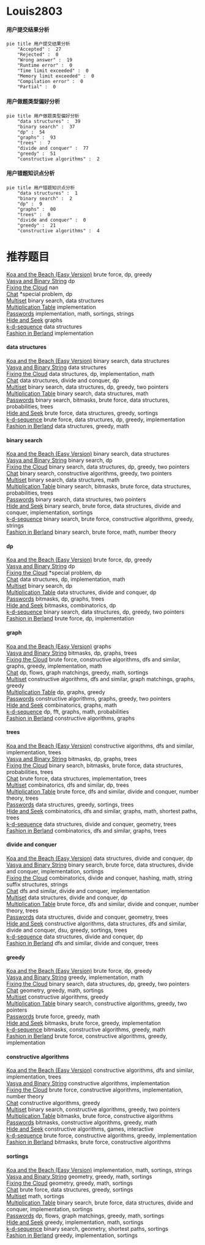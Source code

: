 # Louis2803
<!-- tabs:start -->
#### **用户提交结果分析**

```mermaid
pie title 用户提交结果分析
    "Accepted" :  27
    "Rejected" :  0
    "Wrong answer" :  19
    "Runtime error" :  0
    "Time limit exceeded" :  0
    "Memory limit exceeded" :  0
    "Compilation error" :  0
    "Partial" :  0
```
#### **用户做题类型偏好分析**

```mermaid
pie title 用户做题类型偏好分析
    "data structures" :  39
    "binary search" :  37
    "dp" :  54
    "graphs" :  93
    "trees" :  7
    "divide and conquer" :  77
    "greedy" :  51
    "constructive algorithms" :  2
```
#### **用户错题知识点分析**

```mermaid
pie title 用户错题知识点分析
    "data structures" :  1
    "binary search" :  2
    "dp" :  9
    "graphs" :  00
    "trees" :  0
    "divide and conquer" :  0
    "greedy" :  21
    "constructive algorithms" :  4
```
<!-- tabs:end -->
# 推荐题目
[Koa and the Beach (Easy Version)](http://codeforces.com/problemset/problem/1384/B1)		brute force,
                        dp,
                        greedy		  
[Vasya and Binary String](http://codeforces.com/problemset/problem/1107/E)		dp		  
[Fixing the Cloud](https://codeforces.com/contest/1460/problem/A)		nan		  
[Chat](http://codeforces.com/problemset/problem/928/B)		*special problem,
                        dp		  
[Multiset](http://codeforces.com/problemset/problem/1354/D)		binary search,
                        data structures		  
[Multiplication Table](http://codeforces.com/problemset/problem/39/H)		implementation		  
[Passwords](http://codeforces.com/problemset/problem/721/B)		implementation,
                        math,
                        sortings,
                        strings		  
[Hide and Seek](https://codeforces.com/contest/1161/problem/A)		graphs		  
[k-d-sequence](http://codeforces.com/problemset/problem/407/E)		data structures		  
[Fashion in Berland](http://codeforces.com/problemset/problem/691/A)		implementation		  
<!-- tabs:start -->
#### **data structures**
[Koa and the Beach (Easy Version)](http://codeforces.com/problemset/problem/1354/D)		binary search,
                        data structures		  
[Vasya and Binary String](http://codeforces.com/problemset/problem/407/E)		data structures		  
[Fixing the Cloud](http://codeforces.com/problemset/problem/1189/C)		data structures,
                        dp,
                        implementation,
                        math		  
[Chat](https://codeforces.com/contest/1483/problem/C)		data structures,
                        divide and conquer,
                        dp		  
[Multiset](http://codeforces.com/problemset/problem/1492/C)		binary search,
                        data structures,
                        dp,
                        greedy,
                        two pointers		  
[Multiplication Table](http://codeforces.com/problemset/problem/1490/G)		binary search,
                        data structures,
                        math		  
[Passwords](http://codeforces.com/problemset/problem/1479/D)		binary search,
                        bitmasks,
                        brute force,
                        data structures,
                        probabilities,
                        trees		  
[Hide and Seek](http://codeforces.com/problemset/problem/1497/A)		brute force,
                        data structures,
                        greedy,
                        sortings		  
[k-d-sequence](http://codeforces.com/problemset/problem/1491/C)		brute force,
                        data structures,
                        dp,
                        greedy,
                        implementation		  
[Fashion in Berland](http://codeforces.com/problemset/problem/1492/B)		data structures,
                        greedy,
                        math		  
#### **binary search**
[Koa and the Beach (Easy Version)](http://codeforces.com/problemset/problem/1354/D)		binary search,
                        data structures		  
[Vasya and Binary String](https://codeforces.com/contest/866/problem/C)		binary search,
                        dp		  
[Fixing the Cloud](http://codeforces.com/problemset/problem/1492/C)		binary search,
                        data structures,
                        dp,
                        greedy,
                        two pointers		  
[Chat](http://codeforces.com/problemset/problem/1463/D)		binary search,
                        constructive algorithms,
                        greedy,
                        two pointers		  
[Multiset](http://codeforces.com/problemset/problem/1490/G)		binary search,
                        data structures,
                        math		  
[Multiplication Table](http://codeforces.com/problemset/problem/1479/D)		binary search,
                        bitmasks,
                        brute force,
                        data structures,
                        probabilities,
                        trees		  
[Passwords](http://codeforces.com/problemset/problem/1436/E)		binary search,
                        data structures,
                        two pointers		  
[Hide and Seek](http://codeforces.com/problemset/problem/1461/D)		binary search,
                        brute force,
                        data structures,
                        divide and conquer,
                        implementation,
                        sortings		  
[k-d-sequence](http://codeforces.com/problemset/problem/1493/C)		binary search,
                        brute force,
                        constructive algorithms,
                        greedy,
                        strings		  
[Fashion in Berland](http://codeforces.com/problemset/problem/1487/D)		binary search,
                        brute force,
                        math,
                        number theory		  
#### **dp**
[Koa and the Beach (Easy Version)](http://codeforces.com/problemset/problem/1384/B1)		brute force,
                        dp,
                        greedy		  
[Vasya and Binary String](http://codeforces.com/problemset/problem/1107/E)		dp		  
[Fixing the Cloud](http://codeforces.com/problemset/problem/928/B)		*special problem,
                        dp		  
[Chat](http://codeforces.com/problemset/problem/1189/C)		data structures,
                        dp,
                        implementation,
                        math		  
[Multiset](https://codeforces.com/contest/866/problem/C)		binary search,
                        dp		  
[Multiplication Table](https://codeforces.com/contest/1483/problem/C)		data structures,
                        divide and conquer,
                        dp		  
[Passwords](http://codeforces.com/problemset/problem/152/E)		bitmasks,
                        dp,
                        graphs,
                        trees		  
[Hide and Seek](http://codeforces.com/problemset/problem/449/D)		bitmasks,
                        combinatorics,
                        dp		  
[k-d-sequence](http://codeforces.com/problemset/problem/1492/C)		binary search,
                        data structures,
                        dp,
                        greedy,
                        two pointers		  
[Fashion in Berland](https://codeforces.com/contest/1457/problem/C)		brute force,
                        dp,
                        implementation		  
#### **graph**
[Koa and the Beach (Easy Version)](https://codeforces.com/contest/1161/problem/A)		graphs		  
[Vasya and Binary String](http://codeforces.com/problemset/problem/152/E)		bitmasks,
                        dp,
                        graphs,
                        trees		  
[Fixing the Cloud](http://codeforces.com/problemset/problem/1487/C)		brute force,
                        constructive algorithms,
                        dfs and similar,
                        graphs,
                        greedy,
                        implementation,
                        math		  
[Chat](http://codeforces.com/problemset/problem/1437/C)		dp,
                        flows,
                        graph matchings,
                        greedy,
                        math,
                        sortings		  
[Multiset](http://codeforces.com/problemset/problem/1470/D)		constructive algorithms,
                        dfs and similar,
                        graph matchings,
                        graphs,
                        greedy		  
[Multiplication Table](http://codeforces.com/problemset/problem/1476/C)		dp,
                        graphs,
                        greedy		  
[Passwords](http://codeforces.com/problemset/problem/1304/D)		constructive algorithms,
                        graphs,
                        greedy,
                        two pointers		  
[Hide and Seek](http://codeforces.com/problemset/problem/1475/C)		combinatorics,
                        graphs,
                        math		  
[k-d-sequence](http://codeforces.com/problemset/problem/553/E)		dp,
                        fft,
                        graphs,
                        math,
                        probabilities		  
[Fashion in Berland](http://codeforces.com/problemset/problem/1495/C)		constructive algorithms,
                        graphs		  
#### **trees**
[Koa and the Beach (Easy Version)](https://codeforces.com/contest/1189/problem/D2)		constructive algorithms,
                        dfs and similar,
                        implementation,
                        trees		  
[Vasya and Binary String](http://codeforces.com/problemset/problem/152/E)		bitmasks,
                        dp,
                        graphs,
                        trees		  
[Fixing the Cloud](http://codeforces.com/problemset/problem/1479/D)		binary search,
                        bitmasks,
                        brute force,
                        data structures,
                        probabilities,
                        trees		  
[Chat](http://codeforces.com/problemset/problem/1511/C)		brute force,
                        data structures,
                        implementation,
                        trees		  
[Multiset](http://codeforces.com/problemset/problem/1499/F)		combinatorics,
                        dfs and similar,
                        dp,
                        trees		  
[Multiplication Table](http://codeforces.com/problemset/problem/1491/E)		brute force,
                        dfs and similar,
                        divide and conquer,
                        number theory,
                        trees		  
[Passwords](http://codeforces.com/problemset/problem/1466/D)		data structures,
                        greedy,
                        sortings,
                        trees		  
[Hide and Seek](http://codeforces.com/problemset/problem/1495/D)		combinatorics,
                        dfs and similar,
                        graphs,
                        math,
                        shortest paths,
                        trees		  
[k-d-sequence](http://codeforces.com/problemset/problem/1303/G)		data structures,
                        divide and conquer,
                        geometry,
                        trees		  
[Fashion in Berland](http://codeforces.com/problemset/problem/1454/E)		combinatorics,
                        dfs and similar,
                        graphs,
                        trees		  
#### **divide and conquer**
[Koa and the Beach (Easy Version)](https://codeforces.com/contest/1483/problem/C)		data structures,
                        divide and conquer,
                        dp		  
[Vasya and Binary String](http://codeforces.com/problemset/problem/1461/D)		binary search,
                        brute force,
                        data structures,
                        divide and conquer,
                        implementation,
                        sortings		  
[Fixing the Cloud](http://codeforces.com/problemset/problem/1466/G)		combinatorics,
                        divide and conquer,
                        hashing,
                        math,
                        string suffix structures,
                        strings		  
[Chat](http://codeforces.com/problemset/problem/1490/D)		dfs and similar,
                        divide and conquer,
                        implementation		  
[Multiset](https://codeforces.com/contest/1483/problem/C)		data structures,
                        divide and conquer,
                        dp		  
[Multiplication Table](http://codeforces.com/problemset/problem/1491/E)		brute force,
                        dfs and similar,
                        divide and conquer,
                        number theory,
                        trees		  
[Passwords](http://codeforces.com/problemset/problem/1303/G)		data structures,
                        divide and conquer,
                        geometry,
                        trees		  
[Hide and Seek](http://codeforces.com/problemset/problem/1494/D)		constructive algorithms,
                        data structures,
                        dfs and similar,
                        divide and conquer,
                        dsu,
                        greedy,
                        sortings,
                        trees		  
[k-d-sequence](http://codeforces.com/problemset/problem/1482/E)		data structures,
                        divide and conquer,
                        dp		  
[Fashion in Berland](http://codeforces.com/problemset/problem/566/C)		dfs and similar,
                        divide and conquer,
                        trees		  
#### **greedy**
[Koa and the Beach (Easy Version)](http://codeforces.com/problemset/problem/1384/B1)		brute force,
                        dp,
                        greedy		  
[Vasya and Binary String](http://codeforces.com/problemset/problem/1406/A)		greedy,
                        implementation,
                        math		  
[Fixing the Cloud](http://codeforces.com/problemset/problem/1492/C)		binary search,
                        data structures,
                        dp,
                        greedy,
                        two pointers		  
[Chat](https://codeforces.com/contest/1496/problem/C)		geometry,
                        greedy,
                        math,
                        sortings		  
[Multiset](http://codeforces.com/problemset/problem/1493/A)		constructive algorithms,
                        greedy		  
[Multiplication Table](http://codeforces.com/problemset/problem/1463/D)		binary search,
                        constructive algorithms,
                        greedy,
                        two pointers		  
[Passwords](http://codeforces.com/problemset/problem/1462/C)		brute force,
                        greedy,
                        math		  
[Hide and Seek](http://codeforces.com/problemset/problem/1494/B)		bitmasks,
                        brute force,
                        greedy,
                        implementation		  
[k-d-sequence](http://codeforces.com/problemset/problem/1492/D)		bitmasks,
                        constructive algorithms,
                        greedy,
                        math		  
[Fashion in Berland](https://codeforces.com/contest/1483/problem/A)		brute force,
                        constructive algorithms,
                        greedy,
                        implementation		  
#### **constructive algorithms**
[Koa and the Beach (Easy Version)](https://codeforces.com/contest/1189/problem/D2)		constructive algorithms,
                        dfs and similar,
                        implementation,
                        trees		  
[Vasya and Binary String](https://codeforces.com/contest/1104/problem/C)		constructive algorithms,
                        implementation		  
[Fixing the Cloud](http://codeforces.com/problemset/problem/439/C)		brute force,
                        constructive algorithms,
                        implementation,
                        number theory		  
[Chat](http://codeforces.com/problemset/problem/1493/A)		constructive algorithms,
                        greedy		  
[Multiset](http://codeforces.com/problemset/problem/1463/D)		binary search,
                        constructive algorithms,
                        greedy,
                        two pointers		  
[Multiplication Table](https://codeforces.com/contest/1456/problem/B)		bitmasks,
                        brute force,
                        constructive algorithms		  
[Passwords](http://codeforces.com/problemset/problem/1492/D)		bitmasks,
                        constructive algorithms,
                        greedy,
                        math		  
[Hide and Seek](https://codeforces.com/contest/1504/problem/D)		constructive algorithms,
                        games,
                        interactive		  
[k-d-sequence](https://codeforces.com/contest/1483/problem/A)		brute force,
                        constructive algorithms,
                        greedy,
                        implementation		  
[Fashion in Berland](https://codeforces.com/contest/1457/problem/D)		bitmasks,
                        brute force,
                        constructive algorithms		  
#### **sortings**
[Koa and the Beach (Easy Version)](http://codeforces.com/problemset/problem/721/B)		implementation,
                        math,
                        sortings,
                        strings		  
[Vasya and Binary String](https://codeforces.com/contest/1496/problem/C)		geometry,
                        greedy,
                        math,
                        sortings		  
[Fixing the Cloud](http://codeforces.com/problemset/problem/1495/A)		geometry,
                        greedy,
                        math,
                        sortings		  
[Chat](http://codeforces.com/problemset/problem/1497/A)		brute force,
                        data structures,
                        greedy,
                        sortings		  
[Multiset](http://codeforces.com/problemset/problem/1427/A)		math,
                        sortings		  
[Multiplication Table](http://codeforces.com/problemset/problem/1461/D)		binary search,
                        brute force,
                        data structures,
                        divide and conquer,
                        implementation,
                        sortings		  
[Passwords](http://codeforces.com/problemset/problem/1437/C)		dp,
                        flows,
                        graph matchings,
                        greedy,
                        math,
                        sortings		  
[Hide and Seek](http://codeforces.com/problemset/problem/1473/A)		greedy,
                        implementation,
                        math,
                        sortings		  
[k-d-sequence](http://codeforces.com/problemset/problem/1486/B)		binary search,
                        geometry,
                        shortest paths,
                        sortings		  
[Fashion in Berland](http://codeforces.com/problemset/problem/1480/B)		greedy,
                        implementation,
                        sortings		  
<!-- tabs:end -->
